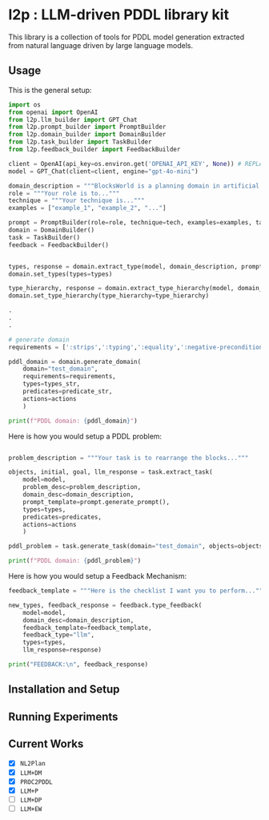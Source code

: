 # l2p : LLM-driven PDDL library kit

This library is a collection of tools for PDDL model generation extracted from natural language driven by large language models.

## Usage

This is the general setup:
```python
import os
from openai import OpenAI
from l2p.llm_builder import GPT_Chat
from l2p.prompt_builder import PromptBuilder
from l2p.domain_builder import DomainBuilder
from l2p.task_builder import TaskBuilder
from l2p.feedback_builder import FeedbackBuilder

client = OpenAI(api_key=os.environ.get('OPENAI_API_KEY', None)) # REPLACE WITH YOUR OWN OPENAI API KEY 
model = GPT_Chat(client=client, engine="gpt-4o-mini")

domain_description = """BlocksWorld is a planning domain in artificial intelligence. A mechanical robot arm that can pick and place the blocks..."""
role = """Your role is to..."""
technique = """Your technique is..."""
examples = ["example_1", "example_2", "..."]

prompt = PromptBuilder(role=role, technique=tech, examples=examples, task=task)
domain = DomainBuilder()
task = TaskBuilder()
feedback = FeedbackBuilder()


types, response = domain.extract_type(model, domain_description, prompt.generate_prompt())
domain.set_types(types=types)

type_hierarchy, response = domain.extract_type_hierarchy(model, domain_desc, prompt.generate_prompt(), domain.get_types())    
domain.set_type_hierarchy(type_hierarchy=type_hierarchy)

.
.
.

# generate domain
requirements = [':strips',':typing',':equality',':negative-preconditions',':disjunctive-preconditions',':universal-preconditions',':conditional-effects']

pddl_domain = domain.generate_domain(
    domain="test_domain", 
    requirements=requirements,
    types=types_str,
    predicates=predicate_str,
    actions=actions
    )

print(f"PDDL domain: {pddl_domain}")
```

Here is how you would setup a PDDL problem:
```python

problem_description = """Your task is to rearrange the blocks..."""

objects, initial, goal, llm_response = task.extract_task(
    model=model,
    problem_desc=problem_description,
    domain_desc=domain_description,
    prompt_template=prompt.generate_prompt(),
    types=types,
    predicates=predicates,
    actions=actions
    )

pddl_problem = task.generate_task(domain="test_domain", objects=objects, initial=initial_states, goal=goal_states)

print(f"PDDL domain: {pddl_problem}")
```

Here is how you would setup a Feedback Mechanism:
```python
feedback_template = """Here is the checklist I want you to perform..."""

new_types, feedback_response = feedback.type_feedback(
    model=model, 
    domain_desc=domain_description, 
    feedback_template=feedback_template, 
    feedback_type="llm", 
    types=types, 
    llm_response=response)

print("FEEDBACK:\n", feedback_response)
```


## Installation and Setup

## Running Experiments

## Current Works
- [x] `NL2Plan`
- [x] `LLM+DM`
- [x] `PROC2PDDL`
- [x] `LLM+P`
- [ ] `LLM+DP`
- [ ] `LLM+EW`